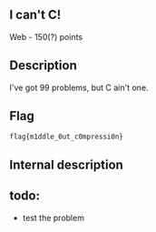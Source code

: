 ## I can't C!
Web - 150(?) points

Description
------------
I've got 99 problems, but C ain't one.


Flag
------------

`flag{m1ddle_0ut_c0mpressi0n}`


Internal description
------------


todo:
-------------
* test the problem
